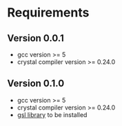 # Requirements

## Version 0.0.1

* gcc version &gt;= 5
* crystal compiler version &gt;= 0.24.0

## Version 0.1.0

* gcc version &gt;= 5
* crystal compiler version &gt;= 0.24.0
* [gsl library](ftp://ftp.gnu.org/gnu/gsl/gsl-2.4.tar.gz) to be installed


